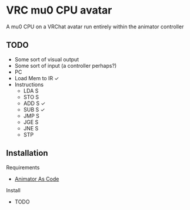 
# VRC mu0 CPU avatar

A mu0 CPU on a VRChat avatar run entirely within the animator controller
## TODO
- Some sort of visual output
- Some sort of input (a controller perhaps?)
- PC
- Load Mem to IR ✓
- Instructions
    - LDA S
    - STO S
    - ADD S ✓
    - SUB S ✓
    - JMP S
    - JGE S
    - JNE S
    - STP
## Installation

Requirements
- [Animator As Code](https://github.com/hai-vr/av3-animator-as-code)

Install
- TODO